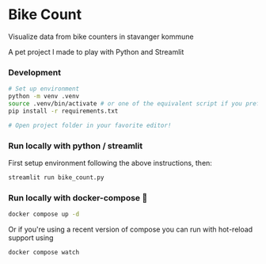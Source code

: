 # Bike Count

Visualize data from bike counters in stavanger kommune

A pet project I made to play with Python and Streamlit

### Development

```sh
# Set up environment
python -m venv .venv
source .venv/bin/activate # or one of the equivalent script if you prefer powershell / windows
pip install -r requirements.txt

# Open project folder in your favorite editor!
```

### Run locally with python / streamlit

First setup environment following the above instructions, then:

```sh
streamlit run bike_count.py
```

### Run locally with docker-compose :whale:

```sh
docker compose up -d
```

Or if you're using a recent version of compose you can run with hot-reload support using

```sh
docker compose watch
```
